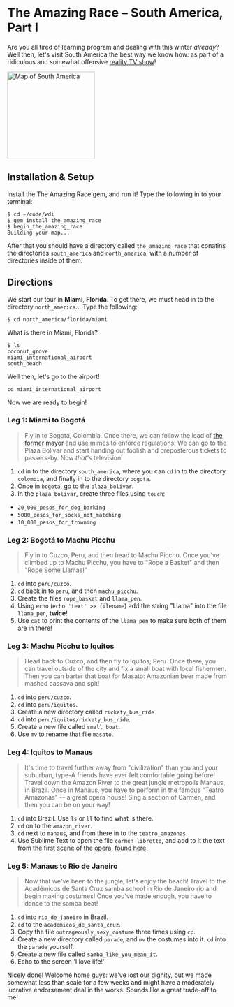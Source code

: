 # The Amazing Race &ndash; South America, Part I

Are you all tired of learning program and dealing with this winter *already*? Well then, let's visit South America the best way we know how: as part of a ridiculous and somewhat offensive [reality TV show](http://en.wikipedia.org/wiki/The_Amazing_Race)!

<img alt="Map of South America" src="img/south_america.jpg" width="200px" />


## Installation & Setup

Install the The Amazing Race gem, and run it! Type the following in to your terminal:

```
$ cd ~/code/wdi
$ gem install the_amazing_race
$ begin_the_amazing_race
Building your map...
```

After that you should have a directory called `the_amazing_race` that conatins the directories `south_america` and `north_america`, with a number of directories inside of them.

## Directions

We start our tour in **Miami**, **Florida**. To get there, we must head in to the directory `north_america`... Type the following:

```
$ cd north_america/florida/miami
```

What is there in Miami, Florida?

```
$ ls
coconut_grove
miami_international_airport
south_beach
```

Well then, let's go to the airport!

```
cd miami_international_airport
```

Now we are ready to begin!

### Leg 1: Miami to Bogotá

> Fly in to Bogotá, Colombia. Once there, we can follow the lead of [the former mayor](http://en.wikipedia.org/wiki/Antanas_Mockus) and use mimes to enforce regulations! We can go to the Plaza Bolívar and start handing out foolish and preposterous tickets to passers-by. Now *that's* television!

1. `cd` in to the directory `south_america`, where you can `cd` in to the directory `colombia`, and finally in to the directory `bogota`.
1. Once in `bogota`, go to the `plaza_bolivar`.
1. In the `plaza_bolivar`, create three files using `touch`:
  - `20_000_pesos_for_dog_barking`
  - `5000_pesos_for_socks_not_matching`
  - `10_000_pesos_for_frowning`

### Leg 2: Bogotá to Machu Picchu

> Fly in to Cuzco, Peru, and then head to Machu Picchu. Once you've climbed up to Machu Picchu, you have to "Rope a Basket" and then "Rope Some Llamas!"

1. `cd` into `peru/cuzco`.
1. `cd` back in to `peru`, and then `machu_picchu`.
1. Create the files `rope_basket` and `llama_pen`.
1. Using `echo` (`echo 'text' >> filename`) add the string "Llama" into the file `llama_pen`, **twice**!
1. Use `cat` to print the contents of the `llama_pen` to make sure both of them are in there!


### Leg 3: Machu Picchu to Iquitos

> Head back to Cuzco, and then fly to Iquitos, Peru. Once there, you can travel outside of the city and fix a small boat with local fishermen. Then you can barter that boat for Masato: Amazonian beer made from mashed cassava and spit!

1. `cd` into `peru/cuzco`.
1. `cd` into `peru/iquitos`.
1. Create a new directory called `rickety_bus_ride`
1. `cd` into `peru/iquitos/rickety_bus_ride`.
1. Create a new file called `small_boat`.
1. Use `mv` to rename that file `masato`.

### Leg 4: Iquitos to Manaus

> It's time to travel further away from "civilization" than you and your suburban, type-A friends have ever felt comfortable going before! Travel down the Amazon River to the great jungle metropolis Manaus, in Brazil. Once in Manaus, you have to perform in the famous "Teatro Amazonas" -- a great opera house! Sing a section of Carmen, and then you can be on your way!

1. `cd` into Brazil. Use `ls` or `ll` to find what is there.
1. `cd` on to the `amazon_river`.
1. `cd` next to `manaus`, and from there in to the `teatro_amazonas`.
1. Use Sublime Text to open the file `carmen_libretto`, and add to it the text from the first scene of the opera, [found here](http://opera.stanford.edu/Bizet/Carmen/acte1.html#num1).

### Leg 5: Manaus to Rio de Janeiro

> Now that we've been to the jungle, let's enjoy the beach! Travel to the Acadêmicos de Santa Cruz samba school in Rio de Janeiro rio and begin making costumes! Once you've made enough, you have to dance to the samba beat!

1. `cd` into `rio_de_janeiro` in Brazil.
1. `cd` to the `academicos_de_santa_cruz`.
1. Copy the file `outrageously_sexy_costume` three times using `cp`.
1. Create a new directory called `parade`, and `mv` the costumes into it. `cd` into the `parade` yourself.
1. Create a new file called `samba_like_you_mean_it`.
1. Echo to the screen 'I love life!'

Nicely done! Welcome home guys: we've lost our dignity, but we made somewhat less than scale for a few weeks and might have a moderately lucrative endorsement deal in the works. Sounds like a great trade-off to me!
